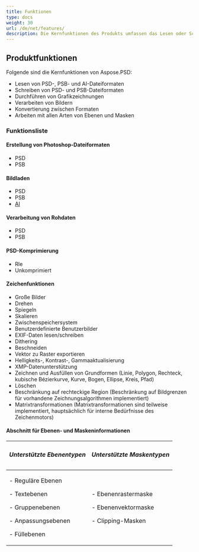 ```yaml
---
title: Funktionen
type: docs
weight: 30
url: /de/net/features/
description: Die Kernfunktionen des Produkts umfassen das Lesen oder Schreiben von PSD-, PSB- und AI-Dateiformaten, das Durchführen von Grafikzeichnungen, die Verarbeitung von Bildern sowie die Arbeit mit Ebenen und Masken.
---
```


## **Produktfunktionen**
Folgende sind die Kernfunktionen von Aspose.PSD:

- Lesen von PSD-, PSB- und AI-Dateiformaten
- Schreiben von PSD- und PSB-Dateiformaten
- Durchführen von Grafikzeichnungen
- Verarbeiten von Bildern
- Konvertierung zwischen Formaten
- Arbeiten mit allen Arten von Ebenen und Masken
### **Funktionsliste**
#### **Erstellung von Photoshop-Dateiformaten**
- PSD
- PSB
#### **Bildladen**
- PSD
- PSB
- [AI](/psd/de/net/ai-adobe-illustrator-format/)
#### **Verarbeitung von Rohdaten**
- PSD
- PSB
#### **PSD-Komprimierung**
- Rle
- Unkomprimiert
#### **Zeichenfunktionen**
- Große Bilder
- Drehen
- Spiegeln
- Skalieren
- Zwischenspeichersystem
- Benutzerdefinierte Benutzerbilder
- EXIF-Daten lesen/schreiben
- Dithering
- Beschneiden
- Vektor zu Raster exportieren
- Helligkeits-, Kontrast-, Gammaaktualisierung
- XMP-Datenunterstützung
- Zeichnen und Ausfüllen von Grundformen (Linie, Polygon, Rechteck, kubische Bézierkurve, Kurve, Bogen, Ellipse, Kreis, Pfad)
- Löschen
- Beschränkung auf rechteckige Region (Beschränkung auf Bildgrenzen für vorhandene Zeichnungsalgorithmen implementiert)
- Matrixtransformationen (Matrixtransformationen sind teilweise implementiert, hauptsächlich für interne Bedürfnisse des Zeichenmotors)
#### **Abschnitt für Ebenen- und Maskeninformationen**

|<h5>**Unterstützte Ebenentypen**</h5>|<h5>**Unterstützte Maskentypen**</h5>|
| :- | :- |
|<p>- Reguläre Ebenen</p><p>- Textebenen</p><p>- Gruppenebenen</p><p>- Anpassungsebenen</p><p>- Füllebenen</p>|<p>- Ebenenrastermaske</p><p>- Ebenenvektormaske</p><p>- Clipping-Masken</p>|
